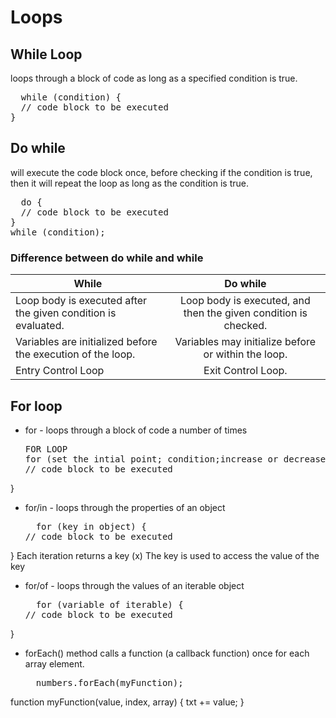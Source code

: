 # Loops
## While Loop 
loops through a block of code as long as a specified condition is true.
<pre>
  while (condition) {
  // code block to be executed
}
</pre>
## Do while 
will execute the code block once, before checking if the condition is true, then it will repeat the loop as long as the condition is true.
<pre>
  do {
  // code block to be executed
}
while (condition);
</pre>
### Difference between do while and while

| While       | Do while        | 
| ------------- |:-------------:| 
| Loop body is executed after the given condition is evaluated.    |Loop body is executed, and then the given condition is checked. | 
| Variables are initialized before the execution of the loop.    | Variables may initialize before or within the loop.  |  
| Entry Control Loop| Exit Control Loop.   |    
## For loop
+ for - loops through a block of code a number of times
  <pre>
  FOR LOOP
  for (set the intial point; condition;increase or decrease) {
  // code block to be executed
}
</pre>
+ for/in - loops through the properties of an object
  <pre>
    for (key in object) {
  // code block to be executed
}
Each iteration returns a key (x)
The key is used to access the value of the key
  </pre>
+ for/of - loops through the values of an iterable object
  <pre>
    for (variable of iterable) {
  // code block to be executed
}
  </pre>

+ forEach() method calls a function (a callback function) once for each array element.
  <pre>
    numbers.forEach(myFunction);
function myFunction(value, index, array) {
  txt += value;
}
  </pre>
